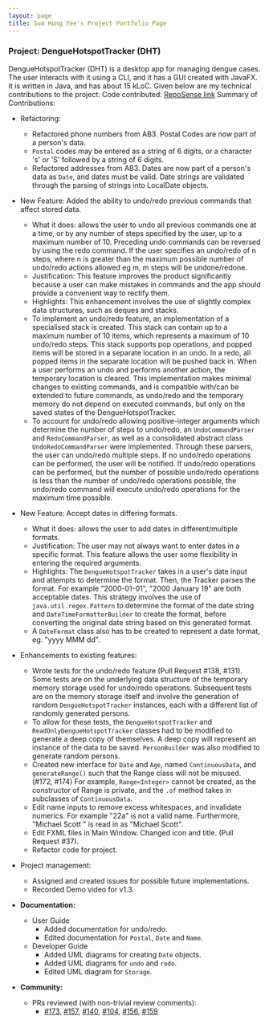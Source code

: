 ```yaml
---
layout: page
title: Sum Hung Yee's Project Portfolio Page
---
```


### Project: DengueHotspotTracker (DHT)

DengueHotspotTracker (DHT) is a desktop app for managing dengue cases. The user interacts with it using a CLI, and it has a GUI created with JavaFX. It is written in Java, and has about 15 kLoC.
Given below are my technical contributions to the project:
Code contributed: [RepoSense link](https://nus-cs2103-ay2223s2.github.io/tp-dashboard/?search=sumhungyee)
Summary of Contributions:

- Refactoring:
   - Refactored phone numbers from AB3. Postal Codes are now part of a person's data.
   - `Postal` codes may be entered as a string of 6 digits, or a character 's' or 'S' followed by a string of 6 digits.
   - Refactored addresses from AB3. Dates are now part of a person's data as `Date`, and dates must be valid. Date strings are validated through the parsing of strings into LocalDate objects.

- New Feature: Added the ability to undo/redo previous commands that affect stored data.
  - What it does: allows the user to undo all previous commands one at a time, or by any number of steps specified by the user, up to a maximum number of 10.
    Preceding undo commands can be reversed by using the redo command. If the user specifies an undo/redo of n steps, where n is greater than the maximum possible number of undo/redo actions allowed eg m, m steps will be undone/redone.
  - Justification: This feature improves the product significantly because a user can make mistakes in commands and the app should provide a convenient way to rectify them.
  - Highlights: This enhancement involves the use of slightly complex data structures, such as deques and stacks.
  - To implement an undo/redo feature, an implementation of a specialised stack is created. This stack can contain up to a maximum number of 10 items, which represents a maximum of 10 undo/redo steps.
    This stack supports pop operations, and popped items will be stored in a separate location in an undo. In a redo, all popped items in the separate location will be pushed back in. When a user performs an undo and performs another action, the temporary location is cleared.
    This implementation makes minimal changes to existing commands, and is compatible with/can be extended to future commands, as undo/redo and the temporary memory do not depend on executed commands, but only on the saved states of the DengueHotspotTracker.
  - To account for undo/redo allowing positive-integer arguments which determine the number of steps to undo/redo, an `UndoCommandParser` and `RedoCommandParser`, as well as a consolidated abstract class `UndoRedoCommandParser` were implemented.
    Through these parsers, the user can undo/redo multiple steps. If no undo/redo operations can be performed, the user will be notified. If undo/redo operations can be performed, but the number of possible undo/redo operations is
    less than the number of undo/redo operations possible, the undo/redo command will execute undo/redo operations for the maximum time possible.

- New Feature: Accept dates in differing formats.
  - What it does: allows the user to add dates in different/multiple formats.
  - Justification: The user may not always want to enter dates in a specific format. This feature allows the user some flexibility in entering the required arguments.
  - Highlights: The `DengueHotspotTracker` takes in a user's date input and attempts to determine the format. Then, the Tracker parses the format.
    For example "2000-01-01", "2000 January 19" are both acceptable dates. This strategy involves the use of `java.util.regex.Pattern` to determine the format of the date string
    and `DateTimeFormatterBuilder` to create the format, before converting the original date string based on this generated format.
  - A `DateFormat` class also has to be created to represent a date format, eg. "yyyy MMM dd".

- Enhancements to existing features:
    - Wrote tests for the undo/redo feature (Pull Request #138, #131). Some tests are on the underlying data structure of the temporary memory storage used for undo/redo operations.
      Subsequent tests are on the memory storage itself and involve the generation of random `DengueHotspotTracker` instances, each with a different list of randomly generated persons.
    - To allow for these tests, the `DengueHotspotTracker` and `ReadOnlyDengueHotspotTracker` classes had to be modified to generate a deep copy of themselves. A deep copy will represent an
      instance of the data to be saved. `PersonBuilder` was also modified to generate random persons.
    - Created new interface for `Date` and `Age`, named `ContinuousData`, and `generateRange()` such that the Range class will not be misused. (#172, #174)
      For example, `Range<Integer>` cannot be created, as the constructor of Range is private, and the `.of` method takes in subclasses of `ContinuousData`.
    - Edit name inputs to remove excess whitespaces, and invalidate numerics. For example "22a" is not a valid name. Furthermore, "Michael          Scott   " is read in as "Michael Scott".
    - Edit FXML files in Main Window. Changed icon and title. (Pull Request #37).
    - Refactor code for project.

- Project management:
  - Assigned and created issues for possible future implementations.
  - Recorded Demo video for v1.3.
  
- **Documentation:**
  - User Guide
    - Added documentation for undo/redo.
    - Edited documentation for `Postal`, `Date` and `Name`.
  - Developer Guide
    - Added UML diagrams for creating `Date` objects.
    - Added UML diagrams for `undo` and `redo`.
    - Edited UML diagram for `Storage`.
- **Community:**
  - PRs reviewed (with non-trivial review comments):
    - [#173](https://github.com/AY2223S2-CS2103-W17-2/tp/pull/173), [#157](https://github.com/AY2223S2-CS2103-W17-2/tp/pull/157), [#140](https://github.com/AY2223S2-CS2103-W17-2/tp/pull/140), [#104](https://github.com/AY2223S2-CS2103-W17-2/tp/pull/104), [#156](https://github.com/AY2223S2-CS2103-W17-2/tp/pull/156), [#159](https://github.com/AY2223S2-CS2103-W17-2/tp/pull/159)

